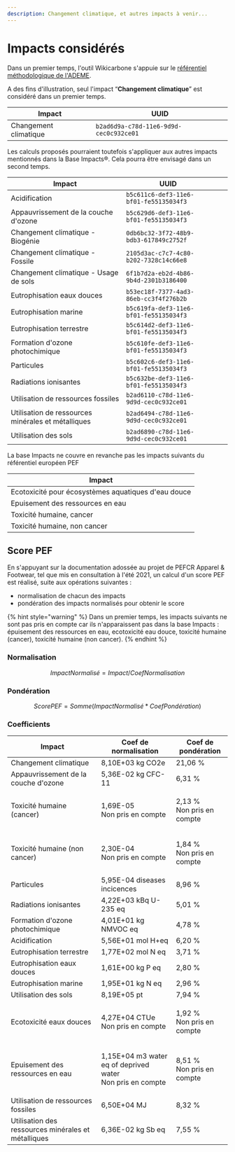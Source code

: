 ```yaml
---
description: Changement climatique, et autres impacts à venir...
---
```


# Impacts considérés

Dans un premier temps, l'outil Wikicarbone s'appuie sur le [référentiel méthodologique de l'ADEME](https://www.base-impact.ademe.fr).

A des fins d'illustration, seul l'impact “**Changement climatique**” est considéré dans un premier temps.

| Impact                | UUID                                   |
| --------------------- | -------------------------------------- |
| Changement climatique | `b2ad6d9a-c78d-11e6-9d9d-cec0c932ce01` |

Les calculs proposés pourraient toutefois s'appliquer aux autres impacts mentionnés dans la Base Impacts®. Cela pourra être envisagé dans un second temps.

| Impact                                             | UUID                                   |   |   |
| -------------------------------------------------- | -------------------------------------- | - | - |
| Acidification                                      | `b5c611c6-def3-11e6-bf01-fe55135034f3` |   |   |
| Appauvrissement de la couche d'ozone               | `b5c629d6-def3-11e6-bf01-fe55135034f3` |   |   |
| Changement climatique - Biogénie                   | `0db6bc32-3f72-48b9-bdb3-617849c2752f` |   |   |
| Changement climatique - Fossile                    | `2105d3ac-c7c7-4c80-b202-7328c14c66e8` |   |   |
| Changement climatique - Usage de sols              | `6f1b7d2a-eb2d-4b86-9b4d-2301b3186400` |   |   |
| Eutrophisation eaux douces                         | `b53ec18f-7377-4ad3-86eb-cc3f4f276b2b` |   |   |
| Eutrophisation marine                              | `b5c619fa-def3-11e6-bf01-fe55135034f3` |   |   |
| Eutrophisation terrestre                           | `b5c614d2-def3-11e6-bf01-fe55135034f3` |   |   |
| Formation d'ozone photochimique                    | `b5c610fe-def3-11e6-bf01-fe55135034f3` |   |   |
| Particules                                         | `b5c602c6-def3-11e6-bf01-fe55135034f3` |   |   |
| Radiations ionisantes                              | `b5c632be-def3-11e6-bf01-fe55135034f3` |   |   |
| Utilisation de ressources fossiles                 | `b2ad6110-c78d-11e6-9d9d-cec0c932ce01` |   |   |
| Utilisation de ressources minérales et métalliques | `b2ad6494-c78d-11e6-9d9d-cec0c932ce01` |   |   |
| Utilisation des sols                               | `b2ad6890-c78d-11e6-9d9d-cec0c932ce01` |   |   |

La base Impacts ne couvre en revanche pas les impacts suivants du référentiel européen PEF

| Impact                                              |
| --------------------------------------------------- |
| Ecotoxicité pour écosystèmes aquatiques d'eau douce |
| Epuisement des ressources en eau                    |
| Toxicité humaine, cancer                            |
| Toxicité humaine, non cancer                        |

## Score PEF

En s'appuyant sur la documentation adossée au projet de PEFCR Apparel & Footwear, tel que mis en consultation à l'été 2021, un calcul d'un score PEF est réalisé, suite aux opérations suivantes :&#x20;

* normalisation de chacun des impacts
* pondération des impacts normalisés pour obtenir le score

{% hint style="warning" %}
Dans un premier temps, les impacts suivants ne sont pas pris en compte car ils n'apparaissent pas dans la base Impacts : épuisement des ressources en eau, ecotoxicité eau douce, toxicité humaine (cancer), toxicité humaine (non cancer).
{% endhint %}

### Normalisation

$$
ImpactNormalisé = Impact / CoefNormalisation
$$

### Pondération

$$
ScorePEF = Somme (ImpactNormalisé * CoefPondération)
$$

### Coefficients

| Impact                                              | Coef de normalisation                                                | Coef de pondération                 |
| --------------------------------------------------- | -------------------------------------------------------------------- | ----------------------------------- |
| Changement climatique                               | 8,10E+03 kg CO2e                                                     | 21,06 %                             |
| Appauvrissement de la couche d'ozone                | 5,36E-02 kg CFC-11                                                   | 6,31 %                              |
| Toxicité humaine (cancer)                           | <p>1,69E-05<br>Non pris en compte</p>                                | <p>2,13 %<br>Non pris en compte</p> |
| Toxicité humaine (non cancer)                       | <p>2,30E-04<br>Non pris en compte</p>                                | <p>1,84 %<br>Non pris en compte</p> |
| Particules                                          | 5,95E-04 diseases incicences                                         | 8,96 %                              |
| Radiations ionisantes                               | 4,22E+03 kBq U-235 eq                                                | 5,01 %                              |
| Formation d'ozone photochimique                     | 4,01E+01 kg NMVOC eq                                                 | 4,78 %                              |
| Acidification                                       | 5,56E+01 mol H+eq                                                    | 6,20 %                              |
| Eutrophisation terrestre                            | 1,77E+02 mol N eq                                                    | 3,71 %                              |
| Eutrophisation eaux douces                          | 1,61E+00 kg P eq                                                     | 2,80 %                              |
| Eutrophisation marine                               | 1,95E+01 kg N eq                                                     | 2,96 %                              |
| Utilisation des sols                                | 8,19E+05 pt                                                          | 7,94 %                              |
| Ecotoxicité eaux douces                             | <p>4,27E+04 CTUe<br>Non pris en compte</p>                           | <p>1,92 %<br>Non pris en compte</p> |
| Epuisement des ressources en eau                    | <p>1,15E+04 m3 water eq of deprived water <br>Non pris en compte</p> | <p>8,51 %<br>Non pris en compte</p> |
| Utilisation de ressources fossiles                  | 6,50E+04 MJ                                                          | 8,32 %                              |
| Utilisation des ressources minérales et métalliques | 6,36E-02 kg Sb eq                                                    | 7,55 %                              |

